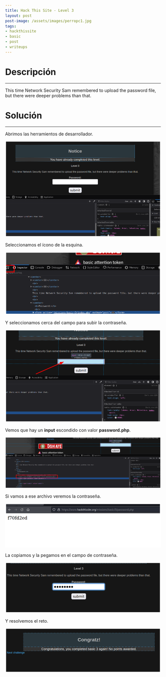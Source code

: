 ```yaml
---
title: Hack This Site - Level 3
layout: post
post-image: /assets/images/perropc1.jpg 
tags:
- hackthissite
- basic
- post
- writeups
---
```

# Descripción
---

This time Network Security Sam remembered to upload the password file, but there were deeper problems than that.


# Solución
---

Abrimos las herramientos de desarrollador.

![](/assets/images/images-hts-basic/level3-1.png)

Seleccionamos el ícono de la esquina.

![](/assets/images/images-hts-basic/level3-2.png)

Y seleccionamos cerca del campo para subir la contraseña.

![](/assets/images/images-hts-basic/level3-3.png)

Vemos que hay un **input** escondido con valor **password.php**.

![](/assets/images/images-hts-basic/level3-4.png)

Si vamos a ese archivo veremos la contraseña.

![](/assets/images/images-hts-basic/level3-5.png)

La copiamos y la pegamos en el campo de contraseña.

![](/assets/images/images-hts-basic/level3-6.png)

Y resolvemos el reto.

![](/assets/images/images-hts-basic/level3-7.png)

